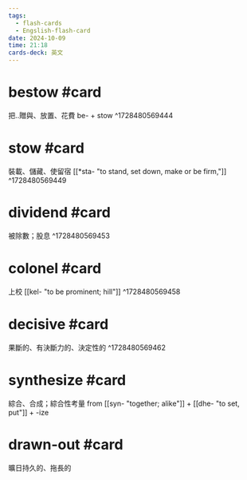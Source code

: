 ```yaml
---
tags:
  - flash-cards
  - Engslish-flash-card
date: 2024-10-09
time: 21:18
cards-deck: 英文
---
```


# bestow #card 
把..贈與、放置、花費
be- + stow
^1728480569444

# stow #card 
裝載、儲藏、使留宿
[[*sta- "to stand, set down, make or be firm,"]]
^1728480569449

# dividend #card 
被除數；股息
^1728480569453

# colonel #card 
上校
[[kel- "to be prominent; hill"]]
^1728480569458

# decisive #card 
果斷的、有決斷力的、決定性的
^1728480569462


# synthesize #card 
綜合、合成；綜合性考量
from [[syn- "together; alike"]] + [[dhe- "to set, put"]] + -ize

# drawn-out #card 
曠日持久的、拖長的